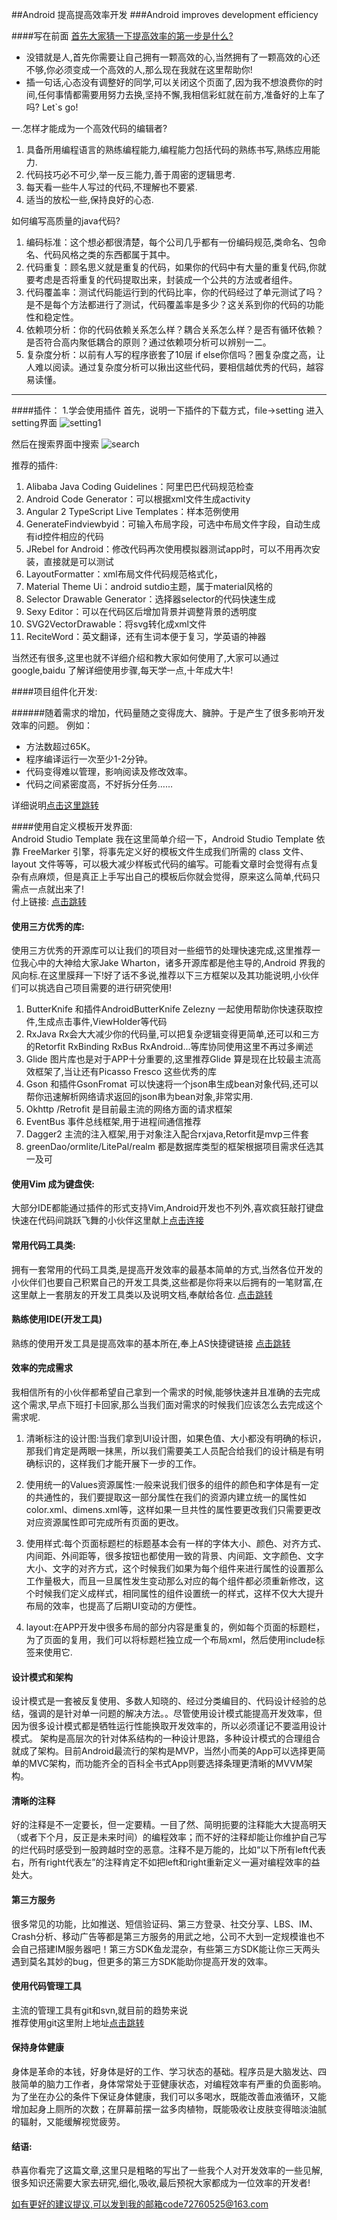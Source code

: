 ##Android 提高提高效率开发
###Android improves development efficiency

####写在前面
[首先大家猜一下提高效率的第一步是什么?]()

* 没错就是人,首先你需要让自己拥有一颗高效的心,当然拥有了一颗高效的心还不够,你必须变成一个高效的人,那么现在我就在这里帮助你!
* 插一句话,心态没有调整好的同学,可以关闭这个页面了,因为我不想浪费你的时间,任何事情都需要用努力去换,坚持不懈,我相信彩虹就在前方,准备好的上车了吗? Let`s go!


﻿一.怎样才能成为一个高效代码的编辑者?  
1. 具备所用编程语言的熟练编程能力,编程能力包括代码的熟练书写,熟练应用能力.  
2. 代码技巧必不可少,举一反三能力,善于周密的逻辑思考.  
3. 每天看一些牛人写过的代码,不理解也不要紧.  
4. 适当的放松一些,保持良好的心态. 

 
如何编写高质量的java代码?  
1. 编码标准：这个想必都很清楚，每个公司几乎都有一份编码规范,类命名、包命名、代码风格之类的东西都属于其中。  
2. 代码重复：顾名思义就是重复的代码，如果你的代码中有大量的重复代码,你就要考虑是否将重复的代码提取出来，封装成一个公共的方法或者组件。  
3. 代码覆盖率：测试代码能运行到的代码比率，你的代码经过了单元测试了吗？是不是每个方法都进行了测试，代码覆盖率是多少？这关系到你的代码的功能性和稳定性。  
4. 依赖项分析：你的代码依赖关系怎么样？耦合关系怎么样？是否有循环依赖？是否符合高内聚低耦合的原则？通过依赖项分析可以辨别一二。  
5. 复杂度分析：以前有人写的程序嵌套了10层 if else你信吗？圈复杂度之高，让人难以阅读。通过复杂度分析可以揪出这些代码，要相信越优秀的代码，越容易读懂。

---



####插件：
1.学会使用插件
首先，说明一下插件的下载方式，file->setting  进入setting界面
![setting1](http://images2017.cnblogs.com/blog/1210268/201710/1210268-20171021164756552-1246392040.png)

然后在搜索界面中搜索
![search](http://images2017.cnblogs.com/blog/1210268/201710/1210268-20171021164858490-1145240748.png)  


推荐的插件:
 1. Alibaba Java Coding Guidelines：阿里巴巴代码规范检查
 2. Android Code Generator：可以根据xml文件生成activity
 3. Angular 2 TypeScript Live Templates：样本范例使用
 4. GenerateFindviewbyid：可输入布局字段，可选中布局文件字段，自动生成有id控件相应的代码
 5. JRebel for Android：修改代码再次使用模拟器测试app时，可以不用再次安装，直接就是可以测试
 6. LayoutFormatter：xml布局文件代码规范格式化，
 7. Material Theme Ui：android sutdio主题，属于material风格的
 8. Selector Drawable Generator：选择器selector的代码快速生成
 9. Sexy Editor：可以在代码区后增加背景并调整背景的透明度
 10. SVG2VectorDrawable：将svg转化成xml文件
 11. ReciteWord：英文翻译，还有生词本便于复习，学英语的神器
 
当然还有很多,这里也就不详细介绍和教大家如何使用了,大家可以通过google,baidu 了解详细使用步骤,每天学一点,十年成大牛!


####项目组件化开发:

######随着需求的增加，代码量随之变得庞大、臃肿。于是产生了很多影响开发效率的问题。 
例如：   
* 方法数超过65K。   
* 程序编译运行一次至少1-2分钟。   
* 代码变得难以管理，影响阅读及修改效率。   
* 代码之间紧密度高，不好拆分任务……  


详细说明[点击这里跳转](http://blog.csdn.net/guiying712/article/details/55213884)


####使用自定义模板开发界面:  
Android Studio Template 我在这里简单介绍一下，Android Studio Template 依靠 FreeMarker 引擎，将事先定义好的模板文件生成我们所需的 class 文件、layout 文件等等，可以极大减少样板式代码的编写。可能看文章时会觉得有点复杂有点麻烦，但是真正上手写出自己的模板后你就会觉得，原来这么简单,代码只需点一点就出来了!  
付上链接:
[点击跳转](http://blog.csdn.net/lmj623565791/article/details/51635533) 


#### 使用三方优秀的库:  

使用三方优秀的开源库可以让我们的项目对一些细节的处理快速完成,这里推荐一位我心中的大神给大家Jake Wharton，诸多开源库都是他主导的,Android 界我的风向标.在这里膜拜一下!好了话不多说,推荐以下三方框架以及其功能说明,小伙伴们可以挑选自己项目需要的进行研究使用!


1. ButterKnife  和插件AndroidButterKnife Zelezny 一起使用帮助你快速获取控件,生成点击事件,ViewHolder等代码
2. RxJava Rx会大大减少你的代码量,可以把复杂逻辑变得更简单,还可以和三方的Retorfit	RxBinding	RxBus 	RxAndroid...等库协同使用这里不再过多阐述
3. Glide 图片库也是对于APP十分重要的,这里推荐Glide 算是现在比较最主流高效框架了,当让还有Picasso	Fresco 这些优秀的库
4. Gson  和插件GsonFromat 可以快速将一个json串生成bean对象代码,还可以帮你迅速解析网络请求返回的json串为bean对象,非常实用.
5. Okhttp /Retrofit 是目前最主流的网络方面的请求框架
6. EventBus 事件总线框架,用于进程间通信推荐
7. Dagger2 主流的注入框架,用于对象注入配合rxjava,Retorfit是mvp三件套
8. greenDao/ormlite/LitePal/realm 都是数据库类型的框架根据项目需求任选其一及可


#### 使用Vim 成为键盘侠:

大部分IDE都能通过插件的形式支持Vim,Android开发也不列外,喜欢疯狂敲打键盘快速在代码间跳跃飞舞的小伙伴这里献上[点击连接](http://news.51cto.com/art/201709/553214.htm) 


#### 常用代码工具类:
拥有一套常用的代码工具类,是提高开发效率的最基本简单的方式,当然各位开发的小伙伴们也要自己积累自己的开发工具类,这些都是你将来以后拥有的一笔财富,在这里献上一套朋友的开发工具类以及说明文档,奉献给各位.
[点击跳转](https://pan.baidu.com/s/1hss2Vy8)


#### 熟练使用IDE(开发工具)
 熟练的使用开发工具是提高效率的基本所在,奉上AS快捷键链接
[点击跳转](http://www.android-studio.org/index.php/docs/experience/142-androidstudio-shortcut-keys
)

#### 效率的完成需求
我相信所有的小伙伴都希望自己拿到一个需求的时候,能够快速并且准确的去完成这个需求,早点下班打卡回家,那么当我们面对需求的时候我们应该怎么去完成这个需求呢.  

1. 清晰标注的设计图:当我们拿到UI设计图，如果色值、大小都没有明确的标识，那我们肯定是两眼一抹黑，所以我们需要美工人员配合给我们的设计稿是有明确标识的，这样我们才能开展下一步的工作。

2. 使用统一的Values资源属性:一般来说我们很多的组件的颜色和字体是有一定的共通性的，我们要提取这一部分属性在我们的资源内建立统一的属性如color.xml、dimens.xml等，这样如果一旦共性的属性要更改我们只需要更改对应资源属性即可完成所有页面的更改。

3. 使用样式:每个页面标题栏的标题基本会有一样的字体大小、颜色、对齐方式、内间距、外间距等，很多按钮也都使用一致的背景、内间距、文字颜色、文字大小、文字的对齐方式，这个时候我们如果为每个组件来进行属性的设置那么工作量极大，而且一旦属性发生变动那么对应的每个组件都必须重新修改，这个时候我们定义成样式，相同属性的组件设置统一的样式，这样不仅大大提升布局的效率，也提高了后期UI变动的方便性。

4. layout:在APP开发中很多布局的部分内容是重复的，例如每个页面的标题栏，为了页面的复用，我们可以将标题栏独立成一个布局xml，然后使用include标签来使用它.



#### 设计模式和架构

设计模式是一套被反复使用、多数人知晓的、经过分类编目的、代码设计经验的总结，强调的是针对单一问题的解决方法。。尽管使用设计模式能提高开发效率，但因为很多设计模式都是牺牲运行性能换取开发效率的，所以必须谨记不要滥用设计模式。
架构是高层次的针对体系结构的一种设计思路，多种设计模式的合理组合就成了架构。目前Android最流行的架构是MVP，当然小而美的App可以选择更简单的MVC架构，而功能齐全的百科全书式App则要选择条理更清晰的MVVM架构。

#### 清晰的注释

好的注释是不一定要长，但一定要精。一目了然、简明扼要的注释能大大提高明天（或者下个月，反正是未来时间）的编程效率；而不好的注释却能让你维护自己写的烂代码时感受到一股跨越时空的恶意。注释不是万能的，比如“以下所有left代表右，所有right代表左”的注释肯定不如把left和right重新定义一遍对编程效率的益处大。


#### 第三方服务

很多常见的功能，比如推送、短信验证码、第三方登录、社交分享、LBS、IM、Crash分析、移动广告等都是第三方服务的用武之地，公司不大到一定规模谁也不会自己搭建IM服务器吧！第三方SDK鱼龙混杂，有些第三方SDK能让你三天两头遇到莫名其妙的bug，但更多的第三方SDK能助你提高开发的效率。

#### 使用代码管理工具

主流的管理工具有git和svn,就目前的趋势来说  
推荐使用git这里附上地址[点击跳转](https://www.liaoxuefeng.com/wiki/0013739516305929606dd18361248578c67b8067c8c017b000)


#### 保持身体健康

身体是革命的本钱，好身体是好的工作、学习状态的基础。程序员是大脑发达、四肢简单的脑力工作者，身体常常处于亚健康状态，对编程效率有严重的负面影响。为了坐在办公的条件下保证身体健康，我们可以多喝水，既能改善血液循环，又能增加起身上厕所的次数；在屏幕前摆一盆多肉植物，既能吸收让皮肤变得暗淡油腻的辐射，又能缓解视觉疲劳。


#### 结语:

恭喜你看完了这篇文章,这里只是粗略的写出了一些我个人对开发效率的一些见解,很多知识还需要大家去研究,细化,吸收,最后预祝大家都成为一位效率的开发者!


[如有更好的建议提议,可以发到我的邮箱code72760525@163.com]()
